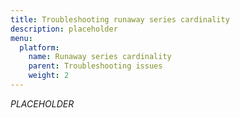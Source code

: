 ```yaml
---
title: Troubleshooting runaway series cardinality
description: placeholder
menu:
  platform:
    name: Runaway series cardinality
    parent: Troubleshooting issues
    weight: 2
---
```


_PLACEHOLDER_
